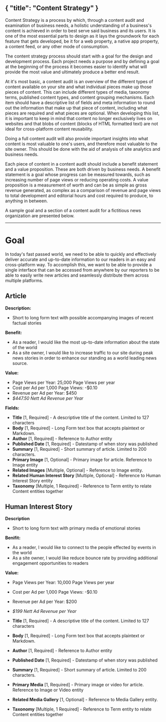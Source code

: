 {
  "title": "Content Strategy"
}
---

Content Strategy is a process by which, through a content audit and examination of business needs, a holistic understanding of a business's content is achieved in order to best serve said business and its users. It is one of the most essential parts to design as it lays the groundwork for each feature that gets developed, be it for a web property, a native app property, a content feed, or any other mode of consumption.

The content strategy process should start with a goal for the design and development process. Each project needs a purpose and by defining a goal at the beginning of the process it becomes easier to identify what will provide the most value and ultimately produce a better end result.

At it's most basic, a content audit is an overview of the different types of content available on your site and what individual pieces make up those pieces of content. This can include different types of media, taxonomy terms, published content types, and content grouping mechanisms. Each item should have a descriptive list of fields and meta information to round out the information that make up that piece of content, including what pieces are required and what pieces are optional. When developing this list, it is important to keep in mind that content no longer exclusively lives on websites and that blobs of content (blocks of HTML formatted text) are not ideal for cross-platform content reusability.

Doing a full content audit will also provide important insights into what content is most valuable to one's users, and therefore most valuable to the site owner. This should be done with the aid of analysis of site analytics and business needs.

Each piece of content in a content audit should include a benefit statement and a value proposition. These are both driven by business needs. A benefit statement is a goal whose progress can be measured towards, such as increasing number of page views or reducing operating costs. A value proposition is a measurement of worth and can be as simple as gross revenue generated, as complex as a comparison of revenue and page views to total development and editorial hours and cost required to produce, to anything in between.

A sample goal and a section of a content audit for a fictitious news organization are presented below.

<hr>

# Goal

In today's fast passed world, we need to be able to quickly and effectively deliver accurate and up-to-date information to our readers in an easy and cross-platform way. To accomplish this, we want to be able to provide a single interface that can be accessed from anywhere by our reporters to be able to easily write new articles and seamlessly distribute them across multiple platforms. 

## Article

**Description:**

* Short to long form text with possible accompanying images of recent factual stories 

**Benefit:**

* As a reader, I would like the most up-to-date information about the state of the world
* As a site owner, I would like to increase traffic to our site during peak news stories in order to enhance our standing as a world leading news source.

**Value:**

* Page Views per Year: 25,000 Page Views per year
* Cost per Ad per 1,000 Page Views: -$0.10
* Revenue per Ad per Year: $450
* *$447.50 Nett Ad Revenue per Year*

**Fields:**

* **Title** [1, Required] - A descriptive title of the content. Limited to 127 characters
* **Body** [1, Required] - Long Form text box that accepts plaintext or Markdown.
* **Author** [1, Required] - Reference to Author entity
* **Published Date** [1, Required] - Datestamp of when story was published
* **Summary** [1, Required] - Short summary of article. Limited to 200 characters.
* **Primary Image** [1, Optional] - Primary image for article. Reference to Image  entity
* **Related Images** [Multiple, Optional] - Reference to Image entity.
* **Related Human Interest Story** [Multiple, Optional] - Reference to Human Interest Story entity
* **Taxonomy** [Multiple, 1 Required] - Reference to Term entity to relate Content entities together

## Human Interest Story

**Description**

* Short to long form text with primary media of emotional stories

**Benifit:**

* As a reader, I would like to connect to the people effected by events in the world
* As a site owner, I would like reduce bounce rate by providing additional engagement opportunities to readers

**Value:**

* Page Views per Year: 10,000 Page Views per year
* Cost per Ad per 1,000 Page Views: -$0.10
* Revenue per Ad per Year: $200
* *$199 Nett Ad Revenue per Year*

* **Title** [1, Required] - A descriptive title of the content. Limited to 127 characters
* **Body** [1, Required] - Long Form text box that accepts plaintext or Markdown.
* **Author** [1, Required] - Reference to Author entity
* **Published Date** [1, Required] - Datestamp of when story was published
* **Summary** [1, Required] - Short summary of article. Limited to 200 characters.
* **Primary Media** [1, Required] - Primary image or video for article. Reference to Image or Video entity
* **Related Media Gallery** [1, Optional] - Reference to Media Gallery entity.
* **Taxonomy** [Multiple, 1 Required] - Reference to Term entity to relate Content entities together